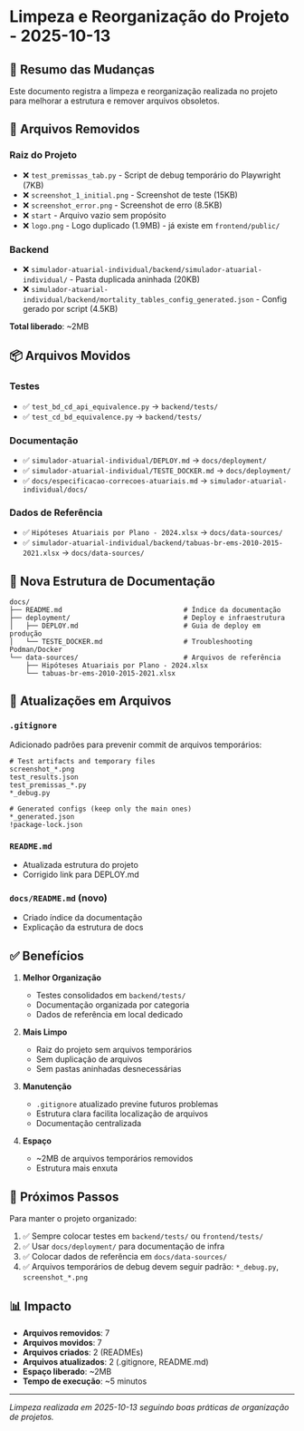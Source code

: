 # Limpeza e Reorganização do Projeto - 2025-10-13

## 🧹 Resumo das Mudanças

Este documento registra a limpeza e reorganização realizada no projeto para melhorar a estrutura e remover arquivos obsoletos.

## 📁 Arquivos Removidos

### Raiz do Projeto
- ❌ `test_premissas_tab.py` - Script de debug temporário do Playwright (7KB)
- ❌ `screenshot_1_initial.png` - Screenshot de teste (15KB)
- ❌ `screenshot_error.png` - Screenshot de erro (8.5KB)
- ❌ `start` - Arquivo vazio sem propósito
- ❌ `logo.png` - Logo duplicado (1.9MB) - já existe em `frontend/public/`

### Backend
- ❌ `simulador-atuarial-individual/backend/simulador-atuarial-individual/` - Pasta duplicada aninhada (20KB)
- ❌ `simulador-atuarial-individual/backend/mortality_tables_config_generated.json` - Config gerado por script (4.5KB)

**Total liberado**: ~2MB

## 📦 Arquivos Movidos

### Testes
- ✅ `test_bd_cd_api_equivalence.py` → `backend/tests/`
- ✅ `test_cd_bd_equivalence.py` → `backend/tests/`

### Documentação
- ✅ `simulador-atuarial-individual/DEPLOY.md` → `docs/deployment/`
- ✅ `simulador-atuarial-individual/TESTE_DOCKER.md` → `docs/deployment/`
- ✅ `docs/especificacao-correcoes-atuariais.md` → `simulador-atuarial-individual/docs/`

### Dados de Referência
- ✅ `Hipóteses Atuariais por Plano - 2024.xlsx` → `docs/data-sources/`
- ✅ `simulador-atuarial-individual/backend/tabuas-br-ems-2010-2015-2021.xlsx` → `docs/data-sources/`

## 📂 Nova Estrutura de Documentação

```
docs/
├── README.md                              # Índice da documentação
├── deployment/                            # Deploy e infraestrutura
│   ├── DEPLOY.md                          # Guia de deploy em produção
│   └── TESTE_DOCKER.md                    # Troubleshooting Podman/Docker
└── data-sources/                          # Arquivos de referência
    ├── Hipóteses Atuariais por Plano - 2024.xlsx
    └── tabuas-br-ems-2010-2015-2021.xlsx
```

## 🔧 Atualizações em Arquivos

### `.gitignore`
Adicionado padrões para prevenir commit de arquivos temporários:
```gitignore
# Test artifacts and temporary files
screenshot_*.png
test_results.json
test_premissas_*.py
*_debug.py

# Generated configs (keep only the main ones)
*_generated.json
!package-lock.json
```

### `README.md`
- Atualizada estrutura do projeto
- Corrigido link para DEPLOY.md

### `docs/README.md` (novo)
- Criado índice da documentação
- Explicação da estrutura de docs

## ✅ Benefícios

1. **Melhor Organização**
   - Testes consolidados em `backend/tests/`
   - Documentação organizada por categoria
   - Dados de referência em local dedicado

2. **Mais Limpo**
   - Raiz do projeto sem arquivos temporários
   - Sem duplicação de arquivos
   - Sem pastas aninhadas desnecessárias

3. **Manutenção**
   - `.gitignore` atualizado previne futuros problemas
   - Estrutura clara facilita localização de arquivos
   - Documentação centralizada

4. **Espaço**
   - ~2MB de arquivos temporários removidos
   - Estrutura mais enxuta

## 🎯 Próximos Passos

Para manter o projeto organizado:

1. ✅ Sempre colocar testes em `backend/tests/` ou `frontend/tests/`
2. ✅ Usar `docs/deployment/` para documentação de infra
3. ✅ Colocar dados de referência em `docs/data-sources/`
4. ✅ Arquivos temporários de debug devem seguir padrão: `*_debug.py`, `screenshot_*.png`

## 📊 Impacto

- **Arquivos removidos**: 7
- **Arquivos movidos**: 7
- **Arquivos criados**: 2 (READMEs)
- **Arquivos atualizados**: 2 (.gitignore, README.md)
- **Espaço liberado**: ~2MB
- **Tempo de execução**: ~5 minutos

---

*Limpeza realizada em 2025-10-13 seguindo boas práticas de organização de projetos.*

